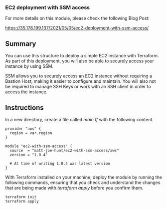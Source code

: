 ### EC2 deployment with SSM access

For more details on this module, please check the following Blog Post:

https://35.178.199.137/2021/05/05/ec2-deployment-with-ssm-access/

## Summary

You can use this structure to deploy a simple EC2 instance with Terraform.  As part of this deployment, you will also be able to securely access your instance by using SSM.

SSM allows you to securely access an EC2 instance without requiring a Bastion Host, making it easier to configure and maintain.  You will also not be required to manage SSH Keys or work with an SSH client in order to access the instance.

## Instructions

In a new directory, create a file called *main.tf* with the following content.

```
provider "aws" {
  region = var.region
}

module "ec2-with-ssm-access" {
  source  = "matt-joe-hunt/ec2-with-ssm-access/aws"
  version = "1.0.4"

  # At time of writing 1.0.4 was latest version
}
```

With Terraform installed on your machine, deploy the module by running the following commands, ensuring that you check and understand the changes that are being made with *terraform apply* before you confirm them.

```
terraform init
terraform apply
```
